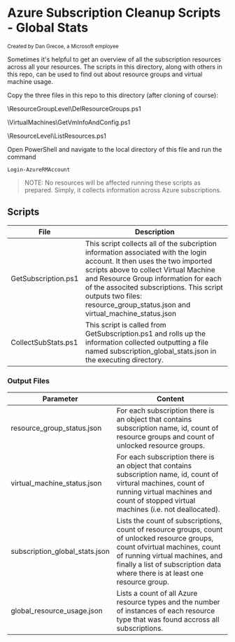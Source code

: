 # Azure Subscription Cleanup Scripts - Global Stats
<sup>Created by Dan Grecoe, a Microsoft employee</sup>

Sometimes it's helpful to get an overview of all the subscription resources across all your resources. The scripts in this directory, along with others in this repo, can be used to find out about resource groups and virtual machine usage.

Copy the three files in this repo to this directory (after cloning of course):

\ResourceGroupLevel\DelResourceGroups.ps1

\VirtualMachines\GetVmInfoAndConfig.ps1

\ResourceLevel\ListResources.ps1

Open PowerShell and navigate to the local directory of this file and run the command 
```
Login-AzureRMAccount
```

> NOTE: No resources will be affected running these scripts as prepared. Simply, it collects information across Azure subscriptions.

## Scripts

|File|Description|
|--------------------|------------------------|              
| GetSubscription.ps1|	This script collects all of the subcription information associated with the login account. It then uses the two imported scripts above to collect Virtual Machine and Resource Group information for each of the associted subscriptions. This script outputs two files: resource_group_status.json and virtual_machine_status.json|
|CollectSubStats.ps1|This script is called from GetSubscription.ps1 and rolls up the information collected outputting a file named subscription_global_stats.json in the executing directory.|


### Output Files
|Parameter |Content|
|--------------------|-----------------------|
|resource_group_status.json| For each subscription there is an object that contains subscription name, id, count of resource groups and count of unlocked resource groups.| 
|virtual_machine_status.json| For each subscription there is an object that contains subscription name, id, count of virtural machines, count of running virtual machines and count of stopped virtual machines (i.e. not deallocated).|
|subscription_global_stats.json| Lists the count of subscriptions, count of resource groups, count of unlocked resource groups, count ofvirtual machines, count of running virtual machines, and finally a list of subscription data where there is at least one resource group.|
|global_resource_usage.json| Lists a count of all Azure resource types and the number of instances of each resource type that was found accross all subscriptions.|

